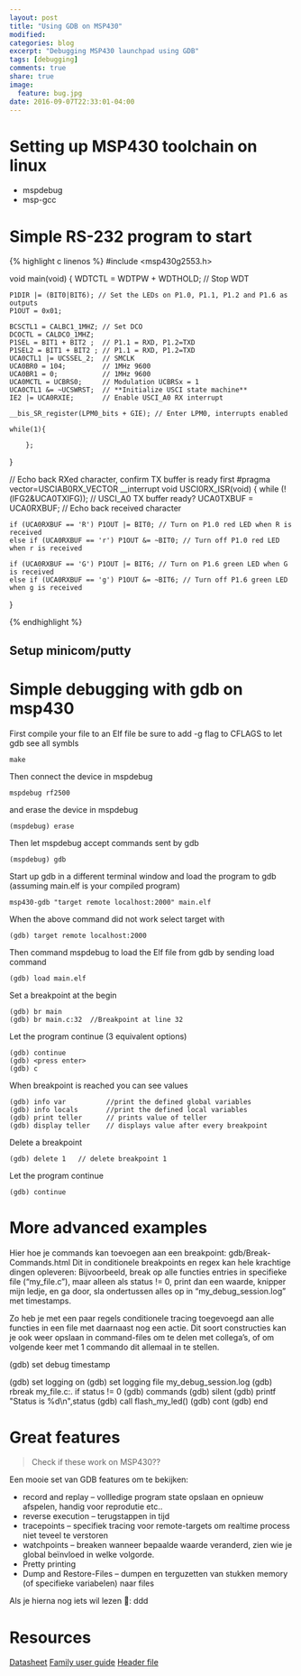 ```yaml
---
layout: post
title: "Using GDB on MSP430"
modified:
categories: blog
excerpt: "Debugging MSP430 launchpad using GDB"
tags: [debugging]
comments: true
share: true
image:
  feature: bug.jpg
date: 2016-09-07T22:33:01-04:00
---
```


# Setting up MSP430 toolchain on linux

- mspdebug
- msp-gcc


# Simple RS-232 program to start

{% highlight c linenos %}
#include  <msp430g2553.h> 

void main(void)
{
	WDTCTL = WDTPW + WDTHOLD; // Stop WDT
	 
	P1DIR |= (BIT0|BIT6); // Set the LEDs on P1.0, P1.1, P1.2 and P1.6 as outputs
	P1OUT = 0x01;
	 
	BCSCTL1 = CALBC1_1MHZ; // Set DCO
	DCOCTL = CALDCO_1MHZ;
	P1SEL = BIT1 + BIT2 ;  // P1.1 = RXD, P1.2=TXD
	P1SEL2 = BIT1 + BIT2 ; // P1.1 = RXD, P1.2=TXD
	UCA0CTL1 |= UCSSEL_2;  // SMCLK
	UCA0BR0 = 104;         // 1MHz 9600
	UCA0BR1 = 0;           // 1MHz 9600
	UCA0MCTL = UCBRS0;     // Modulation UCBRSx = 1
	UCA0CTL1 &= ~UCSWRST;  // **Initialize USCI state machine**
	IE2 |= UCA0RXIE;       // Enable USCI_A0 RX interrupt
	 
	__bis_SR_register(LPM0_bits + GIE); // Enter LPM0, interrupts enabled
	
	while(1){

		};
}
 
// Echo back RXed character, confirm TX buffer is ready first
#pragma vector=USCIAB0RX_VECTOR
__interrupt void USCI0RX_ISR(void)
{
	while (!(IFG2&UCA0TXIFG));  // USCI_A0 TX buffer ready?
	UCA0TXBUF = UCA0RXBUF; 		// Echo back received character
	 
	if (UCA0RXBUF == 'R') P1OUT |= BIT0; // Turn on P1.0 red LED when R is received
	else if (UCA0RXBUF == 'r') P1OUT &= ~BIT0; // Turn off P1.0 red LED when r is received
	
	if (UCA0RXBUF == 'G') P1OUT |= BIT6; // Turn on P1.6 green LED when G is received
	else if (UCA0RXBUF == 'g') P1OUT &= ~BIT6; // Turn off P1.6 green LED when g is received
}

{% endhighlight %}

## Setup minicom/putty



# Simple debugging with gdb on msp430

First compile your file to an Elf file be sure to add -g flag to CFLAGS to let gdb see all symbls

    make

Then connect the device in mspdebug

    mspdebug rf2500

and erase the device in mspdebug

    (mspdebug) erase

Then let mspdebug accept commands sent by gdb

    (mspdebug) gdb

Start up gdb in a different terminal window and load the program to gdb (assuming main.elf is your compiled program)

    msp430-gdb "target remote localhost:2000" main.elf

When the above command did not work select target with

    (gdb) target remote localhost:2000

Then command mspdebug to load the Elf file  from gdb by sending load command

    (gdb) load main.elf

Set a breakpoint at the begin

    (gdb) br main
    (gdb) br main.c:32  //Breakpoint at line 32

Let the program continue (3 equivalent options)

    (gdb) continue
    (gdb) <press enter> 
    (gdb) c

When breakpoint is reached you can see values

    (gdb) info var          //print the defined global variables
    (gdb) info locals       //print the defined local variables
    (gdb) print teller      // prints value of teller
    (gdb) display teller    // displays value after every breakpoint

Delete a breakpoint

    (gdb) delete 1   // delete breakpoint 1

Let the program continue

    (gdb) continue

# More advanced examples

Hier hoe je commands kan toevoegen aan een breakpoint:  gdb/Break-Commands.html 
Dit in conditionele breakpoints en regex kan hele krachtige dingen opleveren:
Bijvoorbeeld, break op alle functies entries in specifieke file (“my_file.c”), maar alleen als status != 0, print dan een waarde, knipper mijn ledje, en ga door, sla ondertussen alles op in “my_debug_session.log” met timestamps.

Zo heb je met een paar regels conditionele tracing toegevoegd aan alle functies in een file met daarnaast nog een actie.
Dit soort constructies kan je ook weer opslaan in command-files om te delen met collega’s, of om volgende keer met 1 commando dit allemaal in te stellen.

(gdb) set debug timestamp

(gdb) set logging on
(gdb) set logging file my_debug_session.log
(gdb) rbreak my_file.c:. if status != 0
(gdb) commands
(gdb) silent
(gdb) printf "Status is %d\n",status
(gdb) call flash_my_led()
(gdb) cont
(gdb) end


# Great features

> Check if these work on MSP430??

Een mooie set van GDB features om te bekijken:
- record and replay – vollledige program state opslaan en opnieuw afspelen, handig voor reprodutie etc..
- reverse execution – terugstappen in tijd
- tracepoints – specifiek tracing voor remote-targets om realtime process niet teveel te verstoren
- watchpoints – breaken wanneer bepaalde waarde veranderd, zien wie je global beïnvloed in welke volgorde.
- Pretty printing 
- Dump and Restore-Files – dumpen en terguzetten van stukken memory (of specifieke variabelen) naar files

Als je hierna nog iets wil lezen : ddd 

# Resources

[Datasheet](http://www.ti.com/lit/ds/symlink/msp430g2553.pdf)
[Family user guide](http://www.ti.com/lit/ug/slau144j/slau144j.pdf)
[Header file](http://www.ece.utep.edu/courses/web3376/Links_files/msp430g2553.h)


